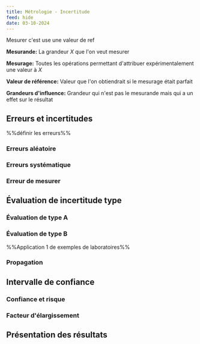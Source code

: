 ```yaml
---
title: Métrologie - Incertitude
feed: hide
date: 03-10-2024
---
```

Mesurer c'est use une valeur de ref


**Mesurande:** La grandeur $X$ que l'on veut mesurer

**Mesurage:** Toutes les opérations permettant d'attribuer expérimentalement une valeur à $X$

**Valeur de référence:** Valeur que l'on obtiendrait si le mesurage était parfait

**Grandeurs d'influence:** Grandeur qui n'est pas le mesurande mais qui a un effet sur le résultat

## Erreurs et incertitudes
%%définir les erreurs%%

### Erreurs aléatoire
### Erreurs systématique
### Erreur de mesurer
## Évaluation de incertitude type
### Évaluation de type A
### Évaluation de type B
%%Application 1 de exemples de laboratoires%%
### Propagation
## Intervalle de confiance
### Confiance et risque
### Facteur d'élargissement
## Présentation des résultats
